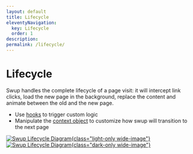 ```yaml
---
layout: default
title: Lifecycle
eleventyNavigation:
  key: Lifecycle
  order: 1
description:
permalink: /lifecycle/
---
```


# Lifecycle

Swup handles the complete lifecycle of a page visit: it will intercept link clicks, load the new
page in the background, replace the content and animate between the old and the new page.

- Use [hooks](/hooks/) to trigger custom logic
- Manipulate the [context object](/context/) to customize how swup will transition to the next page


[![Swup Lifecycle Diagram](/assets/images/swup-lifecycle.png){class="light-only wide-image"}](/assets/images/swup-lifecycle.png)
[![Swup Lifecycle Diagram](/assets/images/swup-lifecycle-dark.png){class="dark-only wide-image"}](/assets/images/swup-lifecycle.png)
